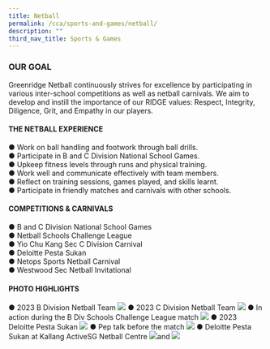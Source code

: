 ```yaml
---
title: Netball
permalink: /cca/sports-and-games/netball/
description: ""
third_nav_title: Sports & Games
---
```


### **OUR GOAL**
Greenridge Netball continuously strives for excellence by participating in various inter-school competitions as well as netball carnivals. We aim to develop and instill the importance of our RIDGE values: Respect, Integrity, Diligence, Grit, and Empathy in our players.  

#### **THE NETBALL EXPERIENCE**

●	Work on ball handling and footwork through ball drills.<br>
●	Participate in B and C Division National School Games.<br>
●	Upkeep fitness levels through runs and physical training.<br>
●	Work well and communicate effectively with team members.<br>
●	Reflect on training sessions, games played, and skills learnt.<br>
●	Participate in friendly matches and carnivals with other schools.<br>


#### **COMPETITIONS &amp; CARNIVALS**

●	B and C Division National School Games<br>
●	Netball Schools Challenge League<br>
●	Yio Chu Kang Sec C Division Carnival <br>
●	Deloitte Pesta Sukan <br>
●	Netops Sports Netball Carnival<br>
●	Westwood Sec Netball Invitational<br>


#### **PHOTO HIGHLIGHTS**

●	2023 B Division Netball Team
![](/images/NETBALL2023/netball_1.jpg)
●	2023 C Division Netball Team
![](/images/NETBALL2023/netball_2.jpg)
●	In action during the B Div Schools Challenge League match 
![](/images/NETBALL2023/netball_3.jpg)
●	2023 Deloitte Pesta Sukan
![](/images/NETBALL2023/netball_4.jpg)
●	Pep talk before the match
![](/images/NETBALL2023/netball_5.jpg)
●	Deloitte Pesta Sukan at Kallang ActiveSG Netball Centre
![](/images/NETBALL2023/netball_6.jpg)and ![](/images/NETBALL2023/netball_7.jpg)

